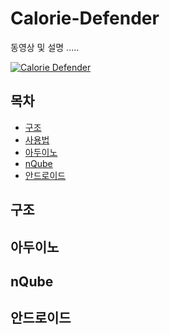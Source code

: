 # Calorie-Defender
동영상 및 설명 .....

[![Calorie Defender](https://img.youtube.com/vi/EwuzXSwv0OY/0.jpg)](https://www.youtube.com/watch?v=EwuzXSwv0OY)

## 목차

- [구조](#구조)
- [사용법](#)
- [아두이노](#아두이노)
- [nQube](#nQube)
- [안드로이드](#안드로이드)

    
    
## 구조
## 아두이노
## nQube
## 안드로이드
